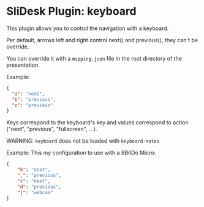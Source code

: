 # SliDesk Plugin: keyboard

This plugin allows you to control the navigation with a keyboard.

Per default, arrows left and right control next() and previous(), they can't be override.

You can override it with a `mapping.json` file in the root directory of the presentation.

Example:

```json
{
  "a": "next",
  "b": "previous",
  "c": "previous"
}
```

Keys correspond to the keyboard's key and values correspond to action ("next", "previous", "fullscreen", ...).

WARNING: `keyboard` does not be loaded with `keyboard-notes`

Example: This my configuration to use with a 8BitDo Micro:

```json
{
	"k": "next",
	",": "previous",
	"c": "next",
	"d": "previous",
	"j": "webcam"
}
```
